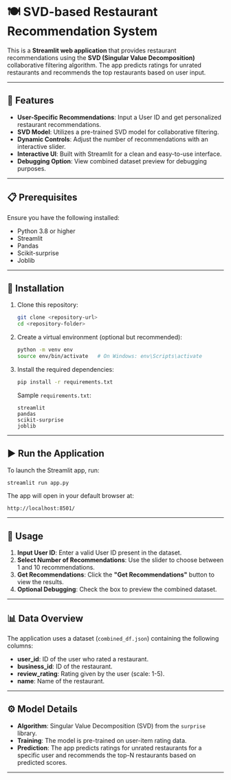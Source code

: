 # 🍽️ SVD-based Restaurant Recommendation System

This is a **Streamlit web application** that provides restaurant recommendations using the **SVD (Singular Value Decomposition)** collaborative filtering algorithm. The app predicts ratings for unrated restaurants and recommends the top restaurants based on user input.

---

## 🚀 Features
- **User-Specific Recommendations**: Input a User ID and get personalized restaurant recommendations.
- **SVD Model**: Utilizes a pre-trained SVD model for collaborative filtering.
- **Dynamic Controls**: Adjust the number of recommendations with an interactive slider.
- **Interactive UI**: Built with Streamlit for a clean and easy-to-use interface.
- **Debugging Option**: View combined dataset preview for debugging purposes.

---

## 📋 Prerequisites
Ensure you have the following installed:

- Python 3.8 or higher
- Streamlit
- Pandas
- Scikit-surprise
- Joblib

---

## 🔧 Installation
1. Clone this repository:
   ```bash
   git clone <repository-url>
   cd <repository-folder>
   ```

2. Create a virtual environment (optional but recommended):
   ```bash
   python -m venv env
   source env/bin/activate   # On Windows: env\Scripts\activate
   ```

3. Install the required dependencies:
   ```bash
   pip install -r requirements.txt
   ```

   Sample `requirements.txt`:
   ```
   streamlit
   pandas
   scikit-surprise
   joblib
   ```

---

## ▶️ Run the Application
To launch the Streamlit app, run:
```bash
streamlit run app.py
```

The app will open in your default browser at:
```
http://localhost:8501/
```

---

## 📝 Usage
1. **Input User ID**: Enter a valid User ID present in the dataset.
2. **Select Number of Recommendations**: Use the slider to choose between 1 and 10 recommendations.
3. **Get Recommendations**: Click the **"Get Recommendations"** button to view the results.
4. **Optional Debugging**: Check the box to preview the combined dataset.

---

## 📊 Data Overview
The application uses a dataset (`combined_df.json`) containing the following columns:
- **user_id**: ID of the user who rated a restaurant.
- **business_id**: ID of the restaurant.
- **review_rating**: Rating given by the user (scale: 1-5).
- **name**: Name of the restaurant.

---

## ⚙️ Model Details
- **Algorithm**: Singular Value Decomposition (SVD) from the `surprise` library.
- **Training**: The model is pre-trained on user-item rating data.
- **Prediction**: The app predicts ratings for unrated restaurants for a specific user and recommends the top-N restaurants based on predicted scores.

---
